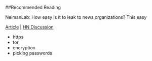 ##Recommended Reading

NeimanLab: How easy is it to leak to news organizations? This easy

[Article](http://www.niemanlab.org/2017/01/how-easy-is-it-to-securely-leak-information-to-some-of-americas-top-news-organizations-this-easy/) | [HN Discussion](https://news.ycombinator.com/item?id=13500425)

* https
* tor
* encryption
* picking passwords
